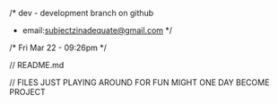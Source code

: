 /* dev - development branch on github
 *  email:subjectzinadequate@gmail.com
 */

/* Fri Mar 22 - 09:26pm */
 
// README.md

// FILES JUST PLAYING AROUND FOR FUN MIGHT ONE DAY BECOME PROJECT
